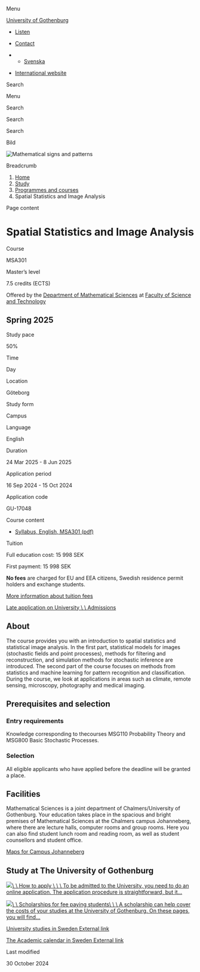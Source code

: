Menu

[University of Gothenburg](/en)

- [Listen](//app-eu.readspeaker.com/cgi-bin/rsent?customerid=9467&lang=en_uk&readclass=region--content&url=https%3A%2F%2Fwww.gu.se%2Fen%2Fstudy-gothenburg%2Fspatial-statistics-and-image-analysis-msa301 "Listen with ReadSpeaker")

- [Contact](/en/contact)

- - [Svenska](/studera/hitta-utbildning/spatial-statistik-och-bildanalys-msa301)
- [International website](/en/study-gothenburg/spatial-statistics-and-image-analysis-msa301)

Search


Menu


Search


Search

Search

Bild

![Mathematical signs and patterns](/sites/default/files/styles/100_10_3_xmedium_1x/public/kop_assets/b5e53395760923df448db04c93cd1d3f2eafbb67.jpg?h=7757323e&itok=KoazEr1e)

Breadcrumb

1. [Home](/en)
2. [Study](/en/study-in-gothenburg)
3. [Programmes and courses](/en/study-in-gothenburg/study-options)
4. Spatial Statistics and Image Analysis


Page content

# Spatial Statistics and Image Analysis

Course


MSA301


Master’s level



7.5 credits (ECTS)



Offered by the
[Department of Mathematical Sciences](https://www.gu.se/en/mathematical-sciences)
at
[Faculty of Science and Technology](https://www.gu.se/en/science-and-technology)

## Spring 2025

Study pace


50%

Time


Day

Location


Göteborg

Study form


Campus

Language


English

Duration


24 Mar 2025
\- 8 Jun 2025

Application period


16 Sep 2024
\- 15 Oct 2024

Application code


GU-17048

Course content


- [Syllabus, English, MSA301 (pdf)](https://kursplaner.gu.se/pdf/kurs/en/MSA301)


Tuition


Full education cost: 15 998 SEK

First payment: 15 998 SEK

**No fees** are charged for EU and EEA citizens, Swedish residence permit holders and exchange students.

[More information about tuition fees](https://www.gu.se/en/study-in-gothenburg/apply/tuition-fees)

[Late application on University \\
\\
Admissions](https://www.universityadmissions.se/intl/addtobasket?id=GU-17048&period=VT+2025)

## About

The course provides you with an introduction to spatial statistics and statistical image analysis. In the first part, statistical models for images (stochastic fields and point processes), methods for filtering and reconstruction, and simulation methods for stochastic inference are introduced. The second part of the course focuses on methods from statistics and machine learning for pattern recognition and classification. During the course, we look at applications in areas such as climate, remote sensing, microscopy, photography and medical imaging.

## Prerequisites and selection

### Entry requirements

Knowledge corresponding to thecourses MSG110 Probability Theory and MSG800 Basic Stochastic Processes.

### Selection

All eligible applicants who have applied before the deadline will be granted a place.

## Facilities

Mathematical Sciences is a joint department of Chalmers/University of Gothenburg. Your education takes place in the spacious and bright premises of Mathematical Sciences at the Chalmers campus Johanneberg, where there are lecture halls, computer rooms and group rooms. Here you can also find student lunch room and reading room, as well as student counsellors and student office.

[Maps for Campus Johanneberg](https://maps.chalmers.se/#a85a8be2-4ff6-4e39-9880-c2adb2a7626f)

## Study at The University of Gothenburg

[![](/sites/default/files/dynamic-image/dynamic_image_2188_218/public/2020-03/cytonn-photography-ZJEKICY5EXY-unsplash.jpg?media_id=2553&width=1904&height=208)\\
\\
How to apply \\
\\
\\
To be admitted to the University, you need to do an online application. The application procedure is straightforward, but it…](/en/study-in-gothenburg/apply)

[![](/sites/default/files/dynamic-image/dynamic_image_2188_218/public/2024-01/GU-7.jpg?media_id=95188&width=1904&height=208)\\
\\
Scholarships for fee paying students\\
\\
\\
A scholarship can help cover the costs of your studies at the University of Gothenburg. On these pages, you will find…](/en/study-in-gothenburg/apply/scholarships-for-fee-paying-students)

[University studies in Sweden External link](https://www.gu.se/en/study-in-gothenburg/before-you-arrive/university-studies-in-sweden "External link")

[The Academic calendar in Sweden External link](https://www.gu.se/en/study-in-gothenburg/when-you-are-here/academic-calendar "External link")

Last modified


30 October 2024